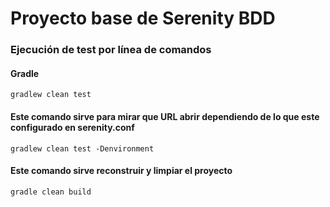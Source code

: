 # Proyecto base de Serenity BDD

### Ejecución de test por línea de comandos

#### Gradle
```
gradlew clean test
```
#### Este comando sirve para mirar que URL abrir dependiendo de lo que este configurado en serenity.conf
```
gradlew clean test -Denvironment
```
#### Este comando sirve reconstruir y limpiar el proyecto

```
gradle clean build
```

